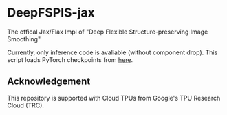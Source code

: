 # DeepFSPIS-jax
The offical Jax/Flax Impl of "Deep Flexible Structure-preserving Image Smoothing"

Currently, only inference code is avaliable (without component drop). This script loads PyTorch checkpoints from [here](https://github.com/lime-j/DeepFSPIS).

## Acknowledgement

This repository is supported with Cloud TPUs from Google's TPU Research Cloud (TRC).
